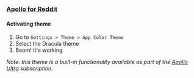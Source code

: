 ### [Apollo for Reddit](https://apolloapp.io)

#### Activating theme

1. Go to `Settings > Theme > App Color Theme`
2. Select the Dracula theme
3. Boom! It's working

*Note: this theme is a built-in functionality available as part of the [Apollo Ultra](https://apolloapp.io/pro-ultra/) subscription.*